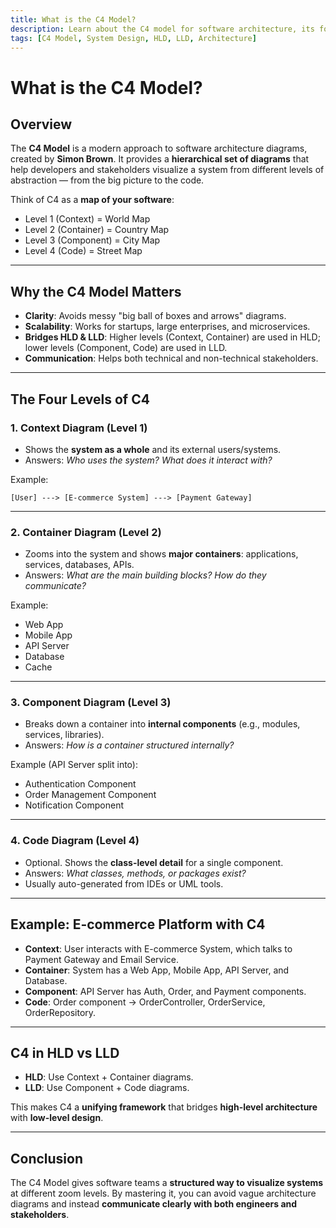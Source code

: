 ```yaml
---
title: What is the C4 Model?
description: Learn about the C4 model for software architecture, its four levels (Context, Container, Component, Code), and how it bridges HLD and LLD in system design.
tags: [C4 Model, System Design, HLD, LLD, Architecture]
---
```


# What is the C4 Model?

## Overview
The **C4 Model** is a modern approach to software architecture diagrams, created by **Simon Brown**. It provides a **hierarchical set of diagrams** that help developers and stakeholders visualize a system from different levels of abstraction — from the big picture to the code.  

Think of C4 as a **map of your software**:  
- Level 1 (Context) = World Map  
- Level 2 (Container) = Country Map  
- Level 3 (Component) = City Map  
- Level 4 (Code) = Street Map  

---

## Why the C4 Model Matters
- **Clarity**: Avoids messy "big ball of boxes and arrows" diagrams.  
- **Scalability**: Works for startups, large enterprises, and microservices.  
- **Bridges HLD & LLD**: Higher levels (Context, Container) are used in HLD; lower levels (Component, Code) are used in LLD.  
- **Communication**: Helps both technical and non-technical stakeholders.  

---

## The Four Levels of C4

### 1. **Context Diagram (Level 1)**
- Shows the **system as a whole** and its external users/systems.  
- Answers: *Who uses the system? What does it interact with?*  

Example:  
```
[User] ---> [E-commerce System] ---> [Payment Gateway]
```

---

### 2. **Container Diagram (Level 2)**
- Zooms into the system and shows **major containers**: applications, services, databases, APIs.  
- Answers: *What are the main building blocks? How do they communicate?*  

Example:  
- Web App  
- Mobile App  
- API Server  
- Database  
- Cache  

---

### 3. **Component Diagram (Level 3)**
- Breaks down a container into **internal components** (e.g., modules, services, libraries).  
- Answers: *How is a container structured internally?*  

Example (API Server split into):  
- Authentication Component  
- Order Management Component  
- Notification Component  

---

### 4. **Code Diagram (Level 4)**
- Optional. Shows the **class-level detail** for a single component.  
- Answers: *What classes, methods, or packages exist?*  
- Usually auto-generated from IDEs or UML tools.  

---

## Example: E-commerce Platform with C4
- **Context**: User interacts with E-commerce System, which talks to Payment Gateway and Email Service.  
- **Container**: System has a Web App, Mobile App, API Server, and Database.  
- **Component**: API Server has Auth, Order, and Payment components.  
- **Code**: Order component → OrderController, OrderService, OrderRepository.  

---

## C4 in HLD vs LLD
- **HLD**: Use Context + Container diagrams.  
- **LLD**: Use Component + Code diagrams.  

This makes C4 a **unifying framework** that bridges **high-level architecture** with **low-level design**.  

---

## Conclusion
The C4 Model gives software teams a **structured way to visualize systems** at different zoom levels. By mastering it, you can avoid vague architecture diagrams and instead **communicate clearly with both engineers and stakeholders**.  

